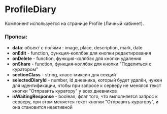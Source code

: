 # ProfileDiary

Компонент используется на странице Profile (Личный кабинет).

### Пропсы:

- **data**: объект с полями : image, place, description, mark, date
- **onEdit** - function, функция-коллбэк для кнопки редактирования
- **onDelete** - function, функция-коллбэк для кнопки удаления
- **onShare** - function, функция-коллбэк для кнопки "Поделиться с куратором"
- **sectionClass** - string, класс-миксин для секций
- **selectedDiaryId** - number, id дневника, который будет удалён, нужен для идентификации, чтобы при запросе к серверу не менялся текст кнопки "Отправить куратору" у всех дневников
- **isWaitingResponse** - boolean, флаг того, что выполняется запрос к серверу, при этом меняется текст кнопки "Отправить куратору", и она становится неактивной
